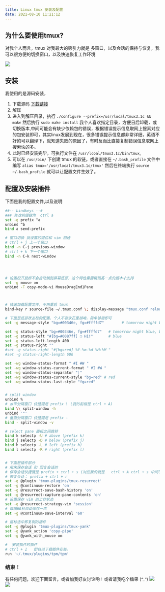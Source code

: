 ```yaml
---
title: Linux tmux 安装及配置
date: 2021-08-10 11:21:12
---
```

## 为什么要使用tmux?

对我个人而言，tmux 对我最大的吸引力就是 多窗口，以及会话的保持与恢复，我可以很方便的切换窗口，以及快速恢复工作环境

![](/images/20201115235423565_18140.png)

## 安装
我使用的是源码安装，
1. 下载源码 [下载链接](https://github.com/tmux/tmux/releases/tag/3.1c)
2. 解压
3. 进入到解压目录，执行 `./configure --prefix=/usr/local/tmux3.1c && make`  然后执行 `sudo make install`
   我个人喜欢指定目录，方便日后卸载，或切换版本,中间可能会有缺少依赖包的错误，根据错误提示信息取网上搜索对应的包安装即可，其实linux发展到现在，很多错误提示信息都非常详细，英语不好的可以翻译下，就知道失败的原因了，有时反而比直接复制错误信息取网上搜索快的多。
4. 此时已经安装完毕，可执行文件在 `/usr/lcoal/tmux3.1c/bin/tmux`,
5. 可以在 `/usr/bin/` 下创建 tmux 的软链，或者直接在 `~/.bash_profile` 文件中编写  `alias tmux='/usr/local/tmux3.1c/tmux'` 然后在终端执行
    `source ~/.bash_profile` 就可以让配置文件生效了。
## 配置及安装插件
下面是我的配置文件,以及说明
```bash
##-- bindkeys --#
### 修改前缀键为  ctrl a
set -g prefix ^a
unbind ^b
bind a send-prefix

# 窗口切换 我设置的键位和 vim 相通 
# ctrl + j 上一个窗口
bind -n C-j previous-window
# ctrl + k 下一个窗口
bind -n C-k next-window




# 设置松开鼠标不会自动跳到屏幕底部，这个特性需要稍微高一点的版本才支持
set -g mouse on
unbind -T copy-mode-vi MouseDragEnd1Pane



# 快速加载配置文件，不用重启 tmux
bind-key r source-file ~/.tmux.conf \; display-message "tmux.conf reloaded"

# 下面是底部状态栏的配置，个人不喜欢花里胡哨，简单够用即可
set -g message-style "bg=#00346e, fg=#ffffd7"        # tomorrow night blue, base3

set -g status-style "bg=#00346e, fg=#ffffd7"   # tomorrow night blue, base3
set -g status-left "#[bg=#0087ff] ❐ Hi!"       # blue
set -g status-left-length 400
set -g status-right ""
#set -g status-right "#[bg=red] %Y-%m-%d %H:%M "
#set -g status-right-length 600

set -wg window-status-format " #I #W "
set -wg window-status-current-format " #I #W "
set -wg window-status-separator "|"
set -wg window-status-current-style "bg=red" # red
set -wg window-status-last-style "fg=red"


# split window
unbind %
# 水平分隔窗口 快捷键是 prefix \ (我的前缀是 ctrl + A)
bind \\ split-window -h
unbind '"'
# 垂直分隔窗口 快捷键是 prefix -
bind - split-window -v

# select pane 面板之间跳转
bind k selectp -U # above (prefix k)
bind j selectp -D # below (prefix j)
bind h selectp -L # left (prefix h)
bind l selectp -R # right (prefix l)


# 下面是插件部分
# 用来保存会话 和 回复会话的 
# 保存会话快捷键是 prefix + ctrl + s (对应我的就是   ctrl + A ctrl + s 中间不要松开 ctrl 键)
# 恢复会话： prefix + ctrl + r
set -g @plugin 'tmux-plugins/tmux-resurrect'
set -g @continuum-restore 'on'
set -g @resurrect-save-bash-history 'on'
set -g @resurrect-capture-pane-contents 'on'
# 设置保存 vim 的工作状态
set -g @resurrect-strategy-vim 'session'
# 每隔60秒自动保存一次
set -g @continuum-save-interval '60'

# 鼠标选中即复制的插件
set -g @plugin 'tmux-plugins/tmux-yank'
set -g @yank_action 'copy-pipe'
set -g @yank_with_mouse on

#  安装插件的插件
# ctrl + I   即自动下载插件安装。
run '~/.tmux/plugins/tpm/tpm' 
```

### 结束！

有任何问题，欢迎下面留言，或者加我好友讨论哟！或者请我吃个糖果 (*^_^*)
![](https://img2020.cnblogs.com/blog/732353/202011/732353-20201116004141080-394973585.png)
![](https://img2020.cnblogs.com/blog/732353/202011/732353-20201116004339596-1722299368.png)